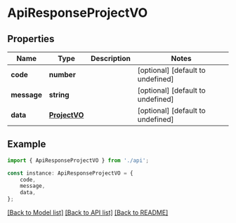 # ApiResponseProjectVO


## Properties

Name | Type | Description | Notes
------------ | ------------- | ------------- | -------------
**code** | **number** |  | [optional] [default to undefined]
**message** | **string** |  | [optional] [default to undefined]
**data** | [**ProjectVO**](ProjectVO.md) |  | [optional] [default to undefined]

## Example

```typescript
import { ApiResponseProjectVO } from './api';

const instance: ApiResponseProjectVO = {
    code,
    message,
    data,
};
```

[[Back to Model list]](../README.md#documentation-for-models) [[Back to API list]](../README.md#documentation-for-api-endpoints) [[Back to README]](../README.md)
